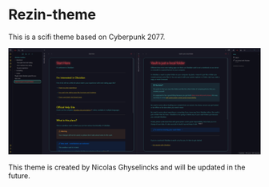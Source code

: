 # Rezin-theme

This is a scifi theme based on Cyberpunk 2077.

![photo](assets\image.png)

This theme is created by Nicolas Ghyselincks and will be updated in the future. 